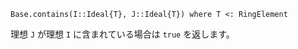 ```
Base.contains(I::Ideal{T}, J::Ideal{T}) where T <: RingElement
```

理想 `J` が理想 `I` に含まれている場合は `true` を返します。
